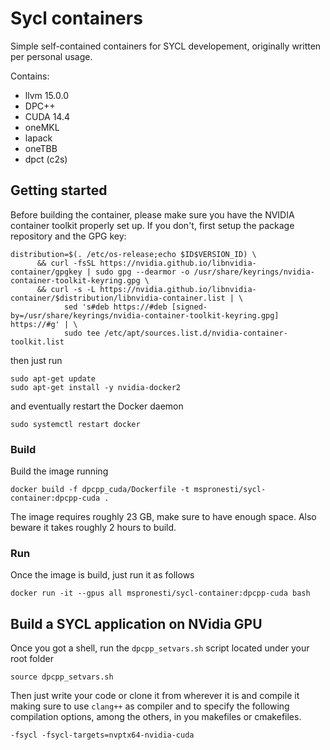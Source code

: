 # Sycl containers

Simple self-contained containers for SYCL developement, originally written per personal usage.

Contains:
* llvm 15.0.0
* DPC++ 
* CUDA 14.4
* oneMKL
* lapack
* oneTBB
* dpct (c2s)

## Getting started

Before building the container, please make sure you have the NVIDIA container toolkit properly set up. If you don't, first
setup the package repository and the GPG key:

```shell
distribution=$(. /etc/os-release;echo $ID$VERSION_ID) \
      && curl -fsSL https://nvidia.github.io/libnvidia-container/gpgkey | sudo gpg --dearmor -o /usr/share/keyrings/nvidia-container-toolkit-keyring.gpg \
      && curl -s -L https://nvidia.github.io/libnvidia-container/$distribution/libnvidia-container.list | \
            sed 's#deb https://#deb [signed-by=/usr/share/keyrings/nvidia-container-toolkit-keyring.gpg] https://#g' | \
            sudo tee /etc/apt/sources.list.d/nvidia-container-toolkit.list
```

then just run

```shell
sudo apt-get update
sudo apt-get install -y nvidia-docker2
```

and eventually restart the Docker daemon

```shell
sudo systemctl restart docker
```

### Build  

Build the image running

```shell
docker build -f dpcpp_cuda/Dockerfile -t mspronesti/sycl-container:dpcpp-cuda .
```

The image requires roughly 23 GB, make sure to have enough space. Also beware it takes roughly 2 hours to build.  


### Run

Once the image is build, just run it as follows

```shell
docker run -it --gpus all mspronesti/sycl-container:dpcpp-cuda bash
```

## Build a SYCL application on NVidia GPU
 
Once you got a shell, run the `dpcpp_setvars.sh` script located under your root folder

```shell
source dpcpp_setvars.sh
```

Then just write your code or clone it from wherever it is and compile it making sure to use `clang++` as compiler and to specify the following compilation options, among the others, in you makefiles or cmakefiles.

```shell
-fsycl -fsycl-targets=nvptx64-nvidia-cuda
```


